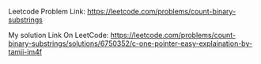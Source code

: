 Leetcode Problem Link: https://leetcode.com/problems/count-binary-substrings

My solution Link On LeetCode: https://leetcode.com/problems/count-binary-substrings/solutions/6750352/c-one-pointer-easy-explaination-by-tamji-im4f